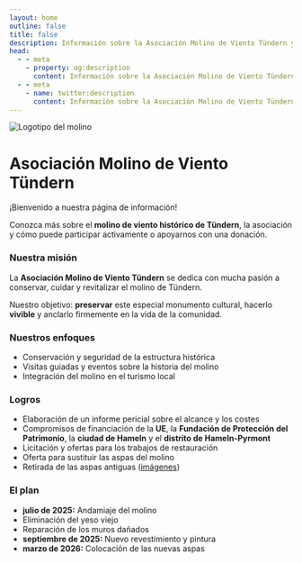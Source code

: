 ```yaml
---
layout: home
outline: false
title: false
description: Información sobre la Asociación Molino de Viento Tündern y su labor.
head:
  - - meta
    - property: og:description
      content: Información sobre la Asociación Molino de Viento Tündern y su labor.
  - - meta
    - name: twitter:description
      content: Información sobre la Asociación Molino de Viento Tündern y su labor.
---
```


<div class="home-hero">
  <img src="/imgs/logo.svg" alt="Logotipo del molino" class="hero-logo" />
  <h1 class="hero-title">Asociación Molino de Viento Tündern</h1>
  <p class="hero-subtitle">¡Bienvenido a nuestra página de información!</p>
  <p class="hero-text">
    Conozca más sobre el <strong>molino de viento histórico de Tündern</strong>, la asociación y cómo puede participar activamente o apoyarnos con una donación.
  </p>
</div>


### Nuestra misión

La **Asociación Molino de Viento Tündern** se dedica con mucha pasión a conservar, cuidar y revitalizar el molino de Tündern.

Nuestro objetivo: **preservar** este especial monumento cultural, hacerlo **vivible** y anclarlo firmemente en la vida de la comunidad.


### Nuestros enfoques

-  Conservación y seguridad de la estructura histórica
- Visitas guiadas y eventos sobre la historia del molino
- Integración del molino en el turismo local

### Logros

- Elaboración de un informe pericial sobre el alcance y los costes
- Compromisos de financiación de la **UE**, la **Fundación de Protección del Patrimonio**, la **ciudad de Hameln** y el **distrito de Hameln-Pyrmont**
- Licitación y ofertas para los trabajos de restauración
- Oferta para sustituir las aspas del molino
- Retirada de las aspas antiguas ([imágenes](/es/bilder#retirada-de-las-aspas-2025))


### El plan

- **julio de 2025:** Andamiaje del molino
- Eliminación del yeso viejo
- Reparación de los muros dañados
- **septiembre de 2025:** Nuevo revestimiento y pintura
- **marzo de 2026:** Colocación de las nuevas aspas
